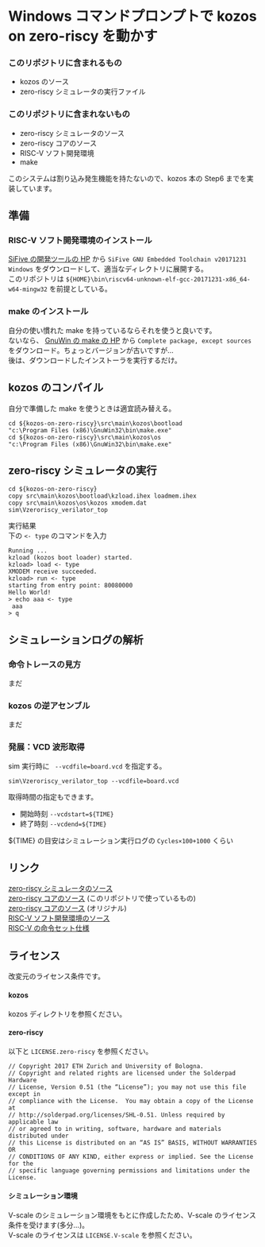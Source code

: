 # Windows コマンドプロンプトで kozos on zero-riscy を動かす
### このリポジトリに含まれるもの
- kozos のソース
- zero-riscy シミュレータの実行ファイル

### このリポジトリに含まれないもの
- zero-riscy シミュレータのソース
- zero-riscy コアのソース
- RISC-V ソフト開発環境
- make

このシステムは割り込み発生機能を持たないので、kozos 本の Step6 までを実装しています。
## 準備
### RISC-V ソフト開発環境のインストール
[SiFive の開発ツールの HP](https://www.sifive.com/products/tools/) から ```SiFive GNU Embedded Toolchain v20171231 Windows``` をダウンロードして、適当なディレクトリに展開する。  
このリポジトリは ```${HOME}\bin\riscv64-unknown-elf-gcc-20171231-x86_64-w64-mingw32``` を前提としている。

### make のインストール
自分の使い慣れた make を持っているならそれを使うと良いです。  
ないなら、 [GnuWin の make の HP](http://gnuwin32.sourceforge.net/packages/make.htm) から ```Complete package, except sources``` をダウンロード。ちょっとバージョンが古いですが…  
後は、ダウンロードしたインストーラを実行するだけ。

## kozos のコンパイル
自分で準備した make を使うときは適宜読み替える。

```
cd ${kozos-on-zero-riscy}\src\main\kozos\bootload
"c:\Program Files (x86)\GnuWin32\bin\make.exe"
cd ${kozos-on-zero-riscy}\src\main\kozos\os
"c:\Program Files (x86)\GnuWin32\bin\make.exe"
```

## zero-riscy シミュレータの実行

```
cd ${kozos-on-zero-riscy}
copy src\main\kozos\bootload\kzload.ihex loadmem.ihex
copy src\main\kozos\os\kozos xmodem.dat
sim\Vzeroriscy_verilator_top
```

実行結果  
下の ```<- type``` のコマンドを入力

```
Running ...
kzload (kozos boot loader) started.
kzload> load <- type
XMODEM receive succeeded.
kzload> run <- type
starting from entry point: 80080000
Hello World!
> echo aaa <- type
 aaa
> q
```

## シミュレーションログの解析
### 命令トレースの見方
まだ

### kozos の逆アセンブル
まだ

### 発展：VCD 波形取得
sim 実行時に ``` --vcdfile=board.vcd``` を指定する。

```
sim\Vzeroriscy_verilator_top --vcdfile=board.vcd
```

取得時間の指定もできます。
- 開始時刻 ```--vcdstart=${TIME}```
- 終了時刻 ```--vcdend=${TIME}```

${TIME} の目安はシミュレーション実行ログの ```Cycles×100+1000``` くらい

## リンク
[zero-riscy シミュレータのソース](https://github.com/tom01h/zero-riscy-test)  
[zero-riscy コアのソース](https://github.com/tom01h/zero-riscy) (このリポジトリで使っているもの)  
[zero-riscy コアのソース](https://github.com/pulp-platform/zero-riscy) (オリジナル)  
[RISC-V ソフト開発環境のソース](https://github.com/riscv/riscv-gnu-toolchain)  
[RISC-V の命令セット仕様](https://riscv.org/specifications/)

## ライセンス
改変元のライセンス条件です。
#### kozos
kozos ディレクトリを参照ください。  
#### zero-riscy
以下と ```LICENSE.zero-riscy``` を参照ください。  

```
// Copyright 2017 ETH Zurich and University of Bologna.
// Copyright and related rights are licensed under the Solderpad Hardware
// License, Version 0.51 (the “License”); you may not use this file except in
// compliance with the License.  You may obtain a copy of the License at
// http://solderpad.org/licenses/SHL-0.51. Unless required by applicable law
// or agreed to in writing, software, hardware and materials distributed under
// this License is distributed on an “AS IS” BASIS, WITHOUT WARRANTIES OR
// CONDITIONS OF ANY KIND, either express or implied. See the License for the
// specific language governing permissions and limitations under the License.
```

#### シミュレーション環境
V-scale のシミュレーション環境をもとに作成したため、V-scale のライセンス条件を受けます(多分…)。  
V-scale のライセンスは ```LICENSE.V-scale``` を参照ください。  
